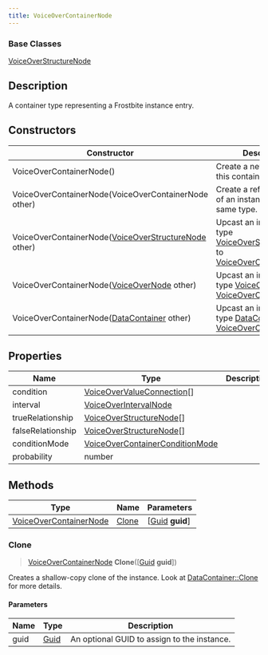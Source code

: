 ```yaml
---
title: VoiceOverContainerNode
---
```

### Base Classes

[VoiceOverStructureNode](/vext/ref/fb/voiceoverstructurenode/)

## Description

A container type representing a Frostbite instance entry.

## Constructors

| Constructor                                                                       | Description                                                                                                                         |
| --------------------------------------------------------------------------------- | ----------------------------------------------------------------------------------------------------------------------------------- |
| VoiceOverContainerNode()                                                          | Create a new instance of this container type.                                                                                       |
| VoiceOverContainerNode(VoiceOverContainerNode other)                              | Create a reference copy of an instance of the same type.                                                                            |
| VoiceOverContainerNode([VoiceOverStructureNode](/vext/ref/fb/voiceoverstructurenode/) other)    | Upcast an instance of type [VoiceOverStructureNode](/vext/ref/fb/voiceoverstructurenode/) to [VoiceOverContainerNode](/vext/ref/fb/voiceovercontainernode/).    |
| VoiceOverContainerNode([VoiceOverNode](/vext/ref/fb/voiceovernode/) other)                      | Upcast an instance of type [VoiceOverNode](/vext/ref/fb/voiceovernode/) to [VoiceOverContainerNode](/vext/ref/fb/voiceovercontainernode/).                      |
| VoiceOverContainerNode([DataContainer](/vext/ref/shared/class/datacontainer) other) | Upcast an instance of type [DataContainer](/vext/ref/shared/class/datacontainer) to [VoiceOverContainerNode](/vext/ref/fb/voiceovercontainernode/). |

## Properties

| Name              | Type                                                               | Description |
| ----------------- | ------------------------------------------------------------------ | ----------- |
| condition         | [VoiceOverValueConnection](/vext/ref/fb/voiceovervalueconnection/)\[\]           |             |
| interval          | [VoiceOverIntervalNode](/vext/ref/fb/voiceoverintervalnode/)                     |             |
| trueRelationship  | [VoiceOverStructureNode](/vext/ref/fb/voiceoverstructurenode/)\[\]               |             |
| falseRelationship | [VoiceOverStructureNode](/vext/ref/fb/voiceoverstructurenode/)\[\]               |             |
| conditionMode     | [VoiceOverContainerConditionMode](/vext/ref/fb/voiceovercontainerconditionmode/) |             |
| probability       | number                                                             |             |

## Methods

| Type                                             | Name            | Parameters                                     |
| ------------------------------------------------ | --------------- | ---------------------------------------------- |
| [VoiceOverContainerNode](/vext/ref/fb/voiceovercontainernode/) | [Clone](#clone) | \[[Guid](/vext/ref/shared/class/guid) **guid**\] |

### Clone

> [VoiceOverContainerNode](/vext/ref/fb/voiceovercontainernode/) **Clone**(\[[Guid](/vext/ref/shared/class/guid) **guid**\])

Creates a shallow-copy clone of the instance. Look at [DataContainer::Clone](/vext/ref/shared/class/datacontainer#clone) for more details.

#### Parameters

| Name | Type         | Description                                 |
| ---- | ------------ | ------------------------------------------- |
| guid | [Guid](/vext/ref/shared/class/guid/) | An optional GUID to assign to the instance. |
